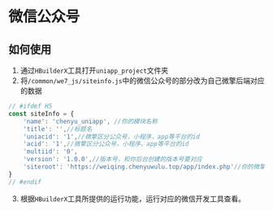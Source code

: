 # 微信公众号

## 如何使用
1. 通过`HBuilderX`工具打开`uniapp_project`文件夹
2. 将`/common/we7_js/siteinfo.js`中的微信公众号的部分改为自己微擎后端对应的数据
```js
// #ifdef H5
const siteInfo = {
	'name': 'chenyu_uniapp', //你的模块名称
	'title': '',//标题名
	'uniacid': '1',//微擎区分公众号，小程序，app等平台的id
	'acid': '1',//微擎区分公众号，小程序，app等平台的id
	'multiid': '0',
	'version': '1.0.0',//版本号，和你后台创建的版本号要对应
	'siteroot': 'https://weiqing.chenyuwulu.top/app/index.php'//你的微擎域名地址
}
// #endif
```
3. 根据`HBuilderX`工具所提供的运行功能，运行对应的微信开发工具查看。